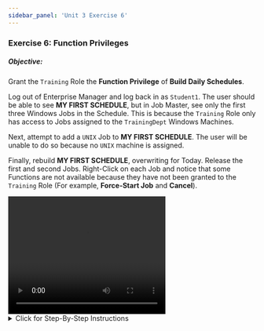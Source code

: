 ```yaml
---
sidebar_panel: 'Unit 3 Exercise 6'
---
```


### Exercise 6: Function Privileges

##### Objective:

Grant the ```Training``` Role the **Function Privilege** of **Build Daily Schedules**.

Log out of Enterprise Manager and log back in as ```Student1```. The user should be able to see **MY FIRST SCHEDULE**, but in Job Master, see only the first three Windows Jobs in the Schedule. This is because the ```Training``` Role only has access to Jobs assigned to the ```TrainingDept``` Windows Machines.

Next, attempt to add a ```UNIX``` Job to **MY FIRST SCHEDULE**. The user will be unable to do so because no ```UNIX``` machine is assigned.

Finally, rebuild **MY FIRST SCHEDULE**, overwriting for Today. Release the first and second Jobs. Right-Click on each Job and notice that some Functions are not available because they have not been granted to the ```Training``` Role (For example, **Force-Start Job** and **Cancel**).


<div>
<video width="320" height="240" controls>
  <source src="videobasic/U3E6.mp4" type="video/mp4"></source>
Your browser does not support the video tag.
</video>
</div>

<details>

<summary>Click for Step-By-Step Instructions</summary>

1.	Under **Security > Privileges**, Double-Click on **Function Privileges**. 
2.	On the **Select Role** drop-down list select **Training Role**.
    * Notice that all Functions are presented on the **Revoked** list (on the left).
3.	Under the Revoked list, click **Build Daily Schedules** and then click the the green arrow (pointing to the right) to put **Build Daily Schedules** under the **Granted** list.
4.	Close the **Function Privileges** tab.
5.	Open the List or Matrix view and check if **My First Schedule** is completed. If not, cancel any Job that is keeping the Schedule open.
6.	Close the List or Matrix view.
7.	Logout from Enterprise Manager.  Click the Logout button or select Logout from the Enterprise Manager Menu bar.
8.	Click **OK** to confirm you are logging out.
9.	From the OpCon/xps Login screen type **Student1** on the **Username** field and **password1** on the **Password** Field. Click **Login**.
10.	If not expanded, expand the **Administration** topic.
11.	Double-Click the **Job Master** topic.
12.	Try selecting a Schedule from the **Schedule** drop-down list. What happened?
    * Notice that now this user can see **My First Schedule**. 
13.	Select **My First Schedule**.
14.	Click the Job drop-down list.  What do you see?

:::info
Only 3 Windows Jobs. Why? Because the role associated with this user has access only to Jobs assigned to the TrainingDept.Windows Machines.
:::

15.	Select a Windows Job. What is the User ID associated with this Job?

:::caution Warning
Do Not Change the User ID
:::

16.	Add a UNIX Job. What happens? Can you select a UNIX machine?
    * You can’t add a UNIX Job because the role is not assigned to any UNIX machine.
    * Click the Cancel button.
17.	Close the **Job Master** tab.
18.	Expand the **Operation** topic (Note: If the Schedule is still In Process, ask the instructor for assistance).
    * Double-Click Schedule Build
    * **Build**, **Overwrite** and **Release My First Schedule**.
19.	Close the **Schedule Build** screen.
20.	Open the **Matrix** Screen by Double-Clicking Matrix under the Operations section of the Navigation Panel.
21.	Make sure today’s date is selected in the Calendar on the top left of the screen and select **My First Schedule** in the Schedule list.
22.	Right-Click **Windows Job 1** and select **Release**. The Job should start to run.
23.	Right-Click **Windows Job 2** and select **Release**.  **Windows Job 2** should move to a **Waiting on Dependency** status.
24.	Right-Click **Windows Job 2** again and notice that the “**Force Start**” is not enabled. 
    * Why?  Because the “**Force-Start Job**” Departmental Function Privilege is not granted to this user’s role.
25.	Right-Click **Windows Job 3** and notice that the “**Cancel**” option is not enabled. 

:::info
Why?  Because the “**Cancel Jobs**” Departmental Function Privilege is not granted to this user’s role.
:::

26.	Under the **Operation** topic, Double-Click **List**
    * Expand the date. What do you see?
    * Expand the Schedule. What do you see?
    * Right-Click one of the Jobs. Are you able to change the status of the Job? Why?
27.	Close the Daily List and the Matrix tabs and then logout from Enterprise Manager. Click **OK** to confirm you are logging out.
28.	From the OpCon/xps Login screen leave both the **Username** and the **Password** fields blank and click **Login**.

</details>